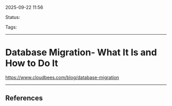 
2025-09-22 11:56

Status:

Tags:

---
# Database Migration- What It Is and How to Do It
https://www.cloudbees.com/blog/database-migration



---
## References